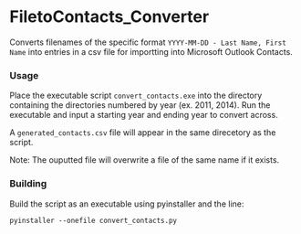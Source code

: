 # FiletoContacts_Converter
Converts filenames of the specific format ```YYYY-MM-DD - Last Name, First Name``` into entries in a csv file for importting into Microsoft Outlook Contacts.

### Usage
Place the executable script ```convert_contacts.exe``` into the directory containing the directories numbered by year (ex. 2011, 2014). Run the executable and input a starting year and ending year to convert across.

A ```generated_contacts.csv``` file will appear in the same direcetory as the script.

Note: The ouputted file will overwrite a file of the same name if it exists.

### Building
Build the script as an executable using pyinstaller and the line:
```
pyinstaller --onefile convert_contacts.py
```
